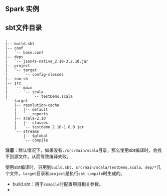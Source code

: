 ## Spark 实例

## sbt文件目录

    .
    |-- build.sbt
    |-- conf
    |   `-- base.conf
    |-- deps
    |   `-- json4s-native_2.10-3.2.10.jar
    |-- project
    |   `-- target
    |       `-- config-classes
    |-- run.sh
    |-- src
    |   `-- main
    |       `-- scala
    |           `-- testDemo.scala 
    `-- target
        |-- resolution-cache
        |   |-- default
        |   `-- reports
        |-- scala-2.10
        |   |-- classes
        |   `-- testdemo_2.10-1.0.0.jar
        `-- streams
            |-- $global
            `-- compile

**注意**：默认情况下，如果没有`./src/main/scala`目录，那么使用sbt编译时，会找不到源文件，从而导致编译失败。

使用sbt编译时，只用到`build.sbt`、`src/main/scala/testDemo.scala`、`dep/*`几个文件，`target`目录和`project`是执行`sbt compile`时生成的。

* build.sbt：用于`compile`时配置项目相关参数。
* 

